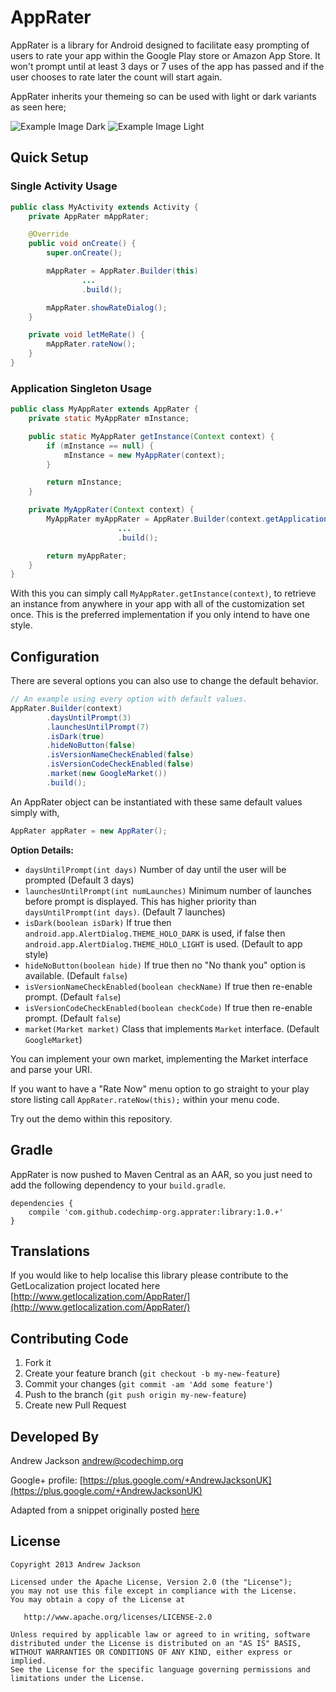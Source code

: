 # AppRater

AppRater is a library for Android designed to facilitate easy prompting of users to rate your app within the Google Play store or Amazon App Store.
It won't prompt until at least 3 days or 7 uses of the app has passed and if the user chooses to rate later the count will start again.

AppRater inherits your themeing so can be used with light or dark variants as seen here;

![Example Image Dark][1] ![Example Image Light][2]

## Quick Setup

### Single Activity Usage

``` java
public class MyActivity extends Activity {
    private AppRater mAppRater;

    @Override
    public void onCreate() {
        super.onCreate();

        mAppRater = AppRater.Builder(this)
                ...
                .build();

        mAppRater.showRateDialog();
    }

    private void letMeRate() {
        mAppRater.rateNow();
    }
}
```

### Application Singleton Usage

``` java
public class MyAppRater extends AppRater {
    private static MyAppRater mInstance;

    public static MyAppRater getInstance(Context context) {
        if (mInstance == null) {
            mInstance = new MyAppRater(context);
        }

        return mInstance;
    }

    private MyAppRater(Context context) {
        MyAppRater myAppRater = AppRater.Builder(context.getApplicationContext())
                        ...
                        .build();

        return myAppRater;
    }
}
```

With this you can simply call `MyAppRater.getInstance(context)`, to retrieve an instance from
anywhere in your app with all of the customization set once. This is the preferred implementation
if you only intend to have one style.

## Configuration

There are several options you can also use to change the default behavior.

``` java
// An example using every option with default values.
AppRater.Builder(context)
        .daysUntilPrompt(3)
        .launchesUntilPrompt(7)
        .isDark(true)
        .hideNoButton(false)
        .isVersionNameCheckEnabled(false)
        .isVersionCodeCheckEnabled(false)
        .market(new GoogleMarket())
        .build();
```

An AppRater object can be instantiated with these same default values simply with,

``` java
AppRater appRater = new AppRater();
```

**Option Details:**
 * `daysUntilPrompt(int days)`
    Number of day until the user will be prompted (Default 3 days)
 * `launchesUntilPrompt(int numLaunches)`
 Minimum number of launches before prompt is displayed.
    This has higher priority than `daysUntilPrompt(int days)`. (Default 7 launches)
 * `isDark(boolean isDark)`
    If true then `android.app.AlertDialog.THEME_HOLO_DARK` is used,
    if false then `android.app.AlertDialog.THEME_HOLO_LIGHT` is used. (Default to app style)
 * `hideNoButton(boolean hide)`
    If true then no "No thank you" option is available. (Default `false`)
 * `isVersionNameCheckEnabled(boolean checkName)`
    If true then re-enable prompt. (Default `false`)
 * `isVersionCodeCheckEnabled(boolean checkCode)`
    If true then re-enable prompt. (Default `false`)
 * `market(Market market)`
    Class that implements `Market` interface. (Default `GoogleMarket`)

You can implement your own market, implementing the Market interface and parse your URI.

If you want to have a "Rate Now" menu option to go straight to your play store listing call `AppRater.rateNow(this);` within your menu code.

Try out the demo within this repository.

## Gradle

AppRater is now pushed to Maven Central as an AAR, so you just need to add the following dependency to your `build.gradle`.
    
    dependencies {
        compile 'com.github.codechimp-org.apprater:library:1.0.+'
    }

## Translations

If you would like to help localise this library please contribute to the GetLocalization project located here
[http://www.getlocalization.com/AppRater/](http://www.getlocalization.com/AppRater/)

## Contributing Code

1. Fork it
2. Create your feature branch (`git checkout -b my-new-feature`)
3. Commit your changes (`git commit -am 'Add some feature'`)
4. Push to the branch (`git push origin my-new-feature`)
5. Create new Pull Request

## Developed By

Andrew Jackson <andrew@codechimp.org>

Google+ profile: 
[https://plus.google.com/+AndrewJacksonUK](https://plus.google.com/+AndrewJacksonUK)

Adapted from a snippet originally posted [here](http://www.androidsnippets.com/prompt-engaged-users-to-rate-your-app-in-the-android-market-appirater)

## License

    Copyright 2013 Andrew Jackson

    Licensed under the Apache License, Version 2.0 (the "License");
    you may not use this file except in compliance with the License.
    You may obtain a copy of the License at

       http://www.apache.org/licenses/LICENSE-2.0

    Unless required by applicable law or agreed to in writing, software
    distributed under the License is distributed on an "AS IS" BASIS,
    WITHOUT WARRANTIES OR CONDITIONS OF ANY KIND, either express or implied.
    See the License for the specific language governing permissions and
    limitations under the License.





 [1]: https://raw.github.com/codechimp-org/AppRater/master/Screenshots/demo-dark.png
 [2]: https://raw.github.com/codechimp-org/AppRater/master/Screenshots/demo-light.png
